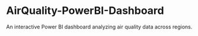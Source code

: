 # AirQuality-PowerBI-Dashboard
An interactive Power BI dashboard analyzing air quality data across regions.
